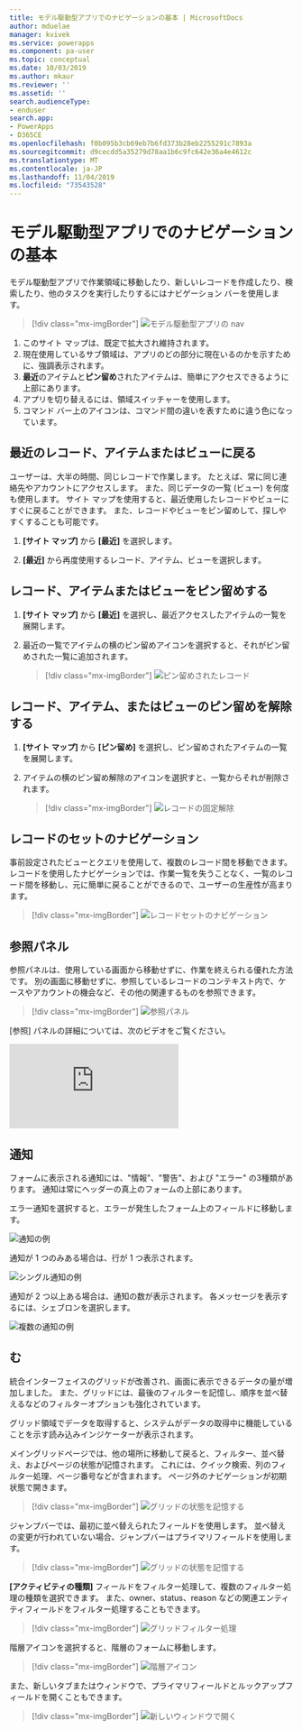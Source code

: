 ```yaml
---
title: モデル駆動型アプリでのナビゲーションの基本 | MicrosoftDocs
author: mduelae
manager: kvivek
ms.service: powerapps
ms.component: pa-user
ms.topic: conceptual
ms.date: 10/03/2019
ms.author: mkaur
ms.reviewer: ''
ms.assetid: ''
search.audienceType:
- enduser
search.app:
- PowerApps
- D365CE
ms.openlocfilehash: f0b095b3cb69eb7b6fd373b28eb2255291c7893a
ms.sourcegitcommit: d9cecdd5a35279d78aa1b6c9fc642e36a4e4612c
ms.translationtype: MT
ms.contentlocale: ja-JP
ms.lasthandoff: 11/04/2019
ms.locfileid: "73543528"
---
```

#  <a name="basic-navigation-in-a-model-driven-app"></a>モデル駆動型アプリでのナビゲーションの基本 

モデル駆動型アプリで作業領域に移動したり、新しいレコードを作成したり、検索したり、他のタスクを実行したりするにはナビゲーション バーを使用します。

> [!div class="mx-imgBorder"]
> ![モデル駆動型アプリの nav](media/nav.png "モデル駆動型アプリの nav")

1. このサイト マップは、既定で拡大され維持されます。
2. 現在使用しているサブ領域は、アプリのどの部分に現在いるのかを示すために、強調表示されます。
3. **最近**のアイテムと**ピン留め**されたアイテムは、簡単にアクセスできるように上部にあります。 
4. アプリを切り替えるには、領域スイッチャーを使用します。
5. コマンド バー上のアイコンは、コマンド間の違いを表すために違う色になっています。
  
## <a name="get-back-to-recent-records-items-or-view"></a>最近のレコード、アイテムまたはビューに戻る
ユーザーは、大半の時間、同じレコードで作業します。 たとえば、常に同じ連絡先やアカウントにアクセスします。 また、同じデータの一覧 (ビュー) を何度も使用します。 サイト マップを使用すると、最近使用したレコードやビューにすぐに戻ることができます。 また、レコードやビューをピン留めして、探しやすくすることも可能です。 
  
1. **[サイト マップ]** から **[最近]** を選択します。
  
2. **[最近]** から再度使用するレコード、アイテム、ビューを選択します。 

## <a name="pin-records-items-or-view"></a>レコード、アイテムまたはビューをピン留めする

1. **[サイト マップ]** から **[最近]** を選択し、最近アクセスしたアイテムの一覧を展開します。
2. 最近の一覧でアイテムの横のピン留めアイコンを選択すると、それがピン留めされた一覧に追加されます。

   > [!div class="mx-imgBorder"]
   > ![ピン留めされたレコード](media/pinnedrecords.png "ピン留めされたレコード")

## <a name="unpin-records-items-or-view"></a>レコード、アイテム、またはビューのピン留めを解除する

1. **[サイト マップ]** から **[ピン留め]** を選択し、ピン留めされたアイテムの一覧を展開します。
2. アイテムの横のピン留め解除のアイコンを選択すと、一覧からそれが削除されます。  

   > [!div class="mx-imgBorder"]
   > ![レコードの固定解除](media/unpinnedrecords.png "レコードの固定解除")

## <a name="record-set-navigation"></a>レコードのセットのナビゲーション 
事前設定されたビューとクエリを使用して、複数のレコード間を移動できます。 レコードを使用したナビゲーションでは、作業一覧を失うことなく、一覧のレコード間を移動し、元に簡単に戻ることができるので、ユーザーの生産性が高まります。

> [!div class="mx-imgBorder"]
> ![レコードセットのナビゲーション](media/recordset.png "レコードのセットのナビゲーション")

## <a name="reference-panel"></a>参照パネル
参照パネルは、使用している画面から移動せずに、作業を終えられる優れた方法です。 別の画面に移動せずに、参照しているレコードのコンテキスト内で、ケースやアカウントの機会など、その他の関連するものを参照できます。

> [!div class="mx-imgBorder"]
> ![参照パネル](media/reference-panel.png "参照パネル")

 [参照] パネルの詳細については、次のビデオをご覧ください。

<div class="embeddedvideo"><iframe src="https://www.microsoft.com/videoplayer/embed/d8224c3f-6e20-4b8e-9d0d-b0f5602c7708" frameborder="0" allowfullscreen=""></iframe></div>

## <a name="notifications"></a>通知 

フォームに表示される通知には、"情報"、"警告"、および "エラー" の3種類があります。 通知は常にヘッダーの真上のフォームの上部にあります。

エラー通知を選択すると、エラーが発生したフォーム上のフィールドに移動します。

![通知の例](media/notifications.png "通知の例")

通知が 1 つのみある場合は、行が 1 つ表示されます。

![シングル通知の例](media/single_notification.png "シングル通知の例")

通知が 2 つ以上ある場合は、通知の数が表示されます。 各メッセージを表示するには、シェブロンを選択します。

![複数の通知の例](media/multiple_notification.png "複数の通知の例")

## <a name="grids"></a>む

統合インターフェイスのグリッドが改善され、画面に表示できるデータの量が増加しました。 また、グリッドには、最後のフィルターを記憶し、順序を並べ替えるなどのフィルターオプションも強化されています。 

グリッド領域でデータを取得すると、システムがデータの取得中に機能していることを示す読み込みインジケーターが表示されます。

メイングリッドページでは、他の場所に移動して戻ると、フィルター、並べ替え、およびページの状態が記憶されます。 これには、クイック検索、列のフィルター処理、ページ番号などが含まれます。 ページ外のナビゲーションが初期状態で開きます。


   > [!div class="mx-imgBorder"]
   > ![グリッドの状態を記憶する](media/grid-remember-state-on-back-navigate.gif "グリッドの状態を記憶する")


ジャンプバーでは、最初に並べ替えられたフィールドを使用します。 並べ替えの変更が行われていない場合、ジャンプバーはプライマリフィールドを使用します。 

   > [!div class="mx-imgBorder"]
   > ![グリッドの状態を記憶する](media/jumpbar-filter-on-sorted-column.gif "グリッドの状態を記憶する")
   

**[アクティビティの種類]** フィールドをフィルター処理して、複数のフィルター処理の種類を選択できます。 また、owner、status、reason などの関連エンティティフィールドをフィルター処理することもできます。

   > [!div class="mx-imgBorder"]
   > ![グリッドフィルター処理](media/grid-activity-type-column-filter.gif "グリッドフィルター処理")
   
階層アイコンを選択すると、階層のフォームに移動します。

   > [!div class="mx-imgBorder"]
   > ![階層アイコン](media/grid-row-hierarchy-icon.png "階層アイコン")
   
また、新しいタブまたはウィンドウで、プライマリフィールドとルックアップフィールドを開くこともできます。

   > [!div class="mx-imgBorder"]
   > ![新しいウィンドウで開く](media/newtab.png "[新しいウィンドウで開く]")


